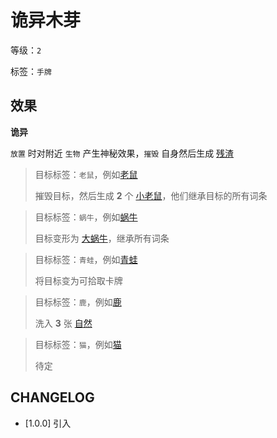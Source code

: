 # 诡异木芽

等级：`2`

标签：`手牌`

## 效果

**诡异**

`放置` 时对附近 `生物` 产生神秘效果，`摧毁` 自身然后生成 [残渣](残渣.md)

> 目标标签：`老鼠`，例如[老鼠](老鼠.md)
>
> 摧毁目标，然后生成 **2** 个 [小老鼠](小老鼠.md)，他们继承目标的所有词条

> 目标标签：`蜗牛`，例如[蜗牛](蜗牛.md)
>
> 目标变形为 [大蜗牛](大蜗牛.md)，继承所有词条

> 目标标签：`青蛙`，例如[青蛙](青蛙.md)
>
> 将目标变为可拾取卡牌

> 目标标签：`鹿`，例如[鹿](鹿.md)
>
> 洗入 **3** 张 [自然](../卡牌组/自然.md)

> 目标标签：`猫`，例如[猫](猫.md)
>
> 待定

## CHANGELOG

- [1.0.0] 引入
